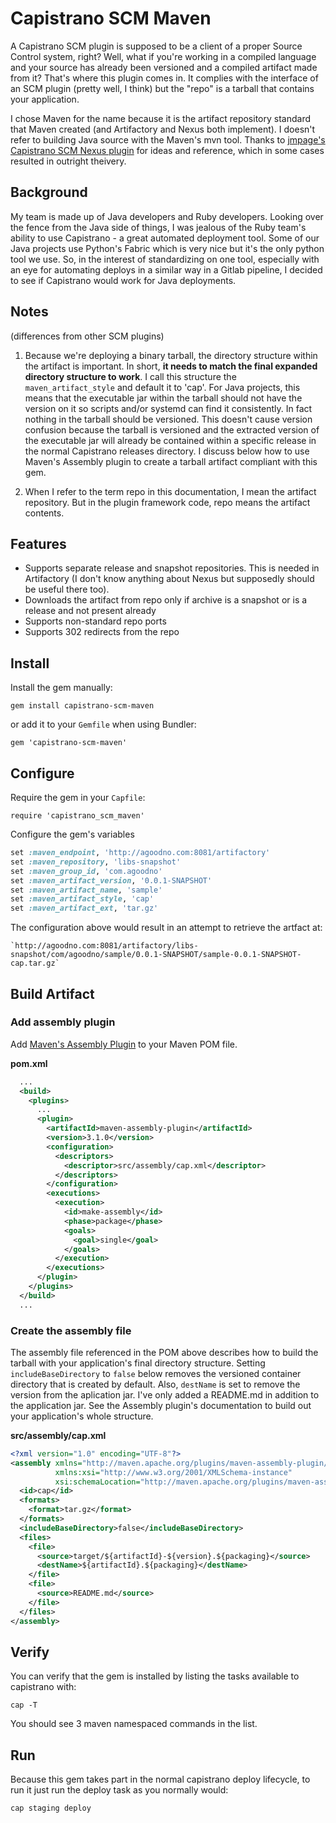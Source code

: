 # Capistrano SCM Maven #

A Capistrano SCM plugin is supposed to be a client of a proper Source
Control system, right? Well, what if you're working in a compiled
language and your source has already been versioned and a compiled
artifact made from it? That's where this plugin comes in. It complies
with the interface of an SCM plugin (pretty well, I think) but the
"repo" is a tarball that contains your application.

I chose Maven for the name because it is the artifact repository
standard that Maven created (and Artifactory and Nexus both
implement). I doesn't refer to building Java source with the Maven's
mvn tool. Thanks to [jmpage's Capistrano SCM Nexus
plugin](https://github.com/jmpage/capistrano_scm_nexus) for ideas and
reference, which in some cases resulted in outright theivery.

## Background ##

My team is made up of Java developers and Ruby developers. Looking
over the fence from the Java side of things, I was jealous of the Ruby
team's ability to use Capistrano - a great automated deployment
tool. Some of our Java projects use Python's Fabric which is very nice
but it's the only python tool we use. So, in the interest of
standardizing on one tool, especially with an eye for automating
deploys in a similar way in a Gitlab pipeline, I decided to see if
Capistrano would work for Java deployments.

## Notes ##

(differences from other SCM plugins)

1. Because we're deploying a binary tarball, the directory structure
within the artifact is important. In short, __it needs to match the
final expanded directory structure to work__. I call this structure
the `maven_artifact_style` and default it to 'cap'. For Java projects,
this means that the executable jar within the tarball should not have
the version on it so scripts and/or systemd can find it
consistently. In fact nothing in the tarball should be versioned. This
doesn't cause version confusion because the tarball is versioned and
the extracted version of the executable jar will already be contained
within a specific release in the normal Capistrano releases
directory. I discuss below how to use Maven's Assembly plugin to
create a tarball artifact compliant with this gem.

1. When I refer to the term repo in this documentation, I mean the
artifact repository. But in the plugin framework code, repo means the
artifact contents.

## Features ##

* Supports separate release and snapshot repositories. This is needed
  in Artifactory (I don't know anything about Nexus but supposedly
  should be useful there too).
* Downloads the artifact from repo only if archive is a snapshot or is
  a release and not present already
* Supports non-standard repo ports
* Supports 302 redirects from the repo

## Install ##

Install the gem manually:

    gem install capistrano-scm-maven

or add it to your `Gemfile` when using Bundler:

    gem 'capistrano-scm-maven'


## Configure ##

Require the gem in your `Capfile`:

    require 'capistrano_scm_maven'

Configure the gem's variables

```ruby
set :maven_endpoint, 'http://agoodno.com:8081/artifactory'
set :maven_repository, 'libs-snapshot'
set :maven_group_id, 'com.agoodno'
set :maven_artifact_version, '0.0.1-SNAPSHOT'
set :maven_artifact_name, 'sample'
set :maven_artifact_style, 'cap'
set :maven_artifact_ext, 'tar.gz'
```

The configuration above would result in an attempt to retrieve the
artfact at:

    `http://agoodno.com:8081/artifactory/libs-snapshot/com/agoodno/sample/0.0.1-SNAPSHOT/sample-0.0.1-SNAPSHOT-cap.tar.gz`

## Build Artifact ##

### Add assembly plugin

Add [Maven's Assembly
Plugin](https://maven.apache.org/plugins/maven-assembly-plugin/) to
your Maven POM file.

__pom.xml__
``` xml
  ...
  <build>
    <plugins>
      ...
      <plugin>
        <artifactId>maven-assembly-plugin</artifactId>
        <version>3.1.0</version>
        <configuration>
          <descriptors>
            <descriptor>src/assembly/cap.xml</descriptor>
          </descriptors>
        </configuration>
        <executions>
          <execution>
            <id>make-assembly</id>
            <phase>package</phase>
            <goals>
              <goal>single</goal>
            </goals>
          </execution>
        </executions>
      </plugin>
    </plugins>
  </build>
  ...
```

### Create the assembly file

The assembly file referenced in the POM above describes how to build
the tarball with your application's final directory structure. Setting
`includeBaseDirectory` to `false` below removes the versioned
container directory that is created by default. Also, `destName` is
set to remove the version from the aplication jar. I've only added a
README.md in addition to the application jar. See the Assembly
plugin's documentation to build out your application's whole
structure.

__src/assembly/cap.xml__
``` xml
<?xml version="1.0" encoding="UTF-8"?>
<assembly xmlns="http://maven.apache.org/plugins/maven-assembly-plugin/assembly/1.1.2"
          xmlns:xsi="http://www.w3.org/2001/XMLSchema-instance"
          xsi:schemaLocation="http://maven.apache.org/plugins/maven-assembly-plugin/assembly/1.1.2 http://maven.apache.org/xsd/assembly-1.1.2.xsd">
  <id>cap</id>
  <formats>
    <format>tar.gz</format>
  </formats>
  <includeBaseDirectory>false</includeBaseDirectory>
  <files>
    <file>
      <source>target/${artifactId}-${version}.${packaging}</source>
      <destName>${artifactId}.${packaging}</destName>
    </file>
    <file>
      <source>README.md</source>
    </file>
  </files>
</assembly>
```

## Verify ##

You can verify that the gem is installed by listing the tasks
available to capistrano with:

    cap -T

You should see 3 maven namespaced commands in the list.


## Run ##

Because this gem takes part in the normal capistrano deploy lifecycle,
to run it just run the deploy task as you normally would:

    cap staging deploy

